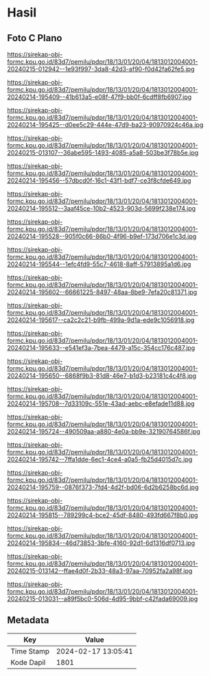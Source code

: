 # Hasil

## Foto C Plano

https://sirekap-obj-formc.kpu.go.id/83d7/pemilu/pdpr/18/13/01/20/04/1813012004001-20240215-012942--1e93f997-3da8-42d3-af90-f0d42fa62fe5.jpg

https://sirekap-obj-formc.kpu.go.id/83d7/pemilu/pdpr/18/13/01/20/04/1813012004001-20240214-195409--41b613a5-e08f-47f9-bb0f-6cdff8fb6907.jpg

https://sirekap-obj-formc.kpu.go.id/83d7/pemilu/pdpr/18/13/01/20/04/1813012004001-20240214-195425--d0ee5c29-444e-47d9-ba23-90970924c46a.jpg

https://sirekap-obj-formc.kpu.go.id/83d7/pemilu/pdpr/18/13/01/20/04/1813012004001-20240215-013107--36abe595-1493-4085-a5a8-503be3f78b5e.jpg

https://sirekap-obj-formc.kpu.go.id/83d7/pemilu/pdpr/18/13/01/20/04/1813012004001-20240214-195456--57dbcd0f-16c1-43f1-bdf7-ce3f8cfde649.jpg

https://sirekap-obj-formc.kpu.go.id/83d7/pemilu/pdpr/18/13/01/20/04/1813012004001-20240214-195512--3aaf45ce-10b2-4523-903d-5699f238e174.jpg

https://sirekap-obj-formc.kpu.go.id/83d7/pemilu/pdpr/18/13/01/20/04/1813012004001-20240214-195528--905f0c66-86b0-4f96-b9ef-173d706e1c3d.jpg

https://sirekap-obj-formc.kpu.go.id/83d7/pemilu/pdpr/18/13/01/20/04/1813012004001-20240214-195544--1efc4fd9-55c7-4618-8aff-57913895a1d6.jpg

https://sirekap-obj-formc.kpu.go.id/83d7/pemilu/pdpr/18/13/01/20/04/1813012004001-20240214-195602--66661225-8497-48aa-8be9-7efa20c81371.jpg

https://sirekap-obj-formc.kpu.go.id/83d7/pemilu/pdpr/18/13/01/20/04/1813012004001-20240214-195617--ca2c2c21-b9fb-499a-9d1a-ede9c1056918.jpg

https://sirekap-obj-formc.kpu.go.id/83d7/pemilu/pdpr/18/13/01/20/04/1813012004001-20240214-195633--e541ef3a-7bea-4479-a15c-354cc176c487.jpg

https://sirekap-obj-formc.kpu.go.id/83d7/pemilu/pdpr/18/13/01/20/04/1813012004001-20240214-195650--6868f9b3-81d8-46e7-b1d3-b23181c4c4f8.jpg

https://sirekap-obj-formc.kpu.go.id/83d7/pemilu/pdpr/18/13/01/20/04/1813012004001-20240214-195708--7d33109c-551e-43ad-aebc-e8efade11d88.jpg

https://sirekap-obj-formc.kpu.go.id/83d7/pemilu/pdpr/18/13/01/20/04/1813012004001-20240214-195724--490509aa-a880-4e0a-bb9e-32190764586f.jpg

https://sirekap-obj-formc.kpu.go.id/83d7/pemilu/pdpr/18/13/01/20/04/1813012004001-20240214-195742--7ffa1dde-6ec1-4ce4-a0a5-fb25d4015d7c.jpg

https://sirekap-obj-formc.kpu.go.id/83d7/pemilu/pdpr/18/13/01/20/04/1813012004001-20240214-195759--0876f373-7fd4-4d2f-bd06-6d2b6258bc6d.jpg

https://sirekap-obj-formc.kpu.go.id/83d7/pemilu/pdpr/18/13/01/20/04/1813012004001-20240214-195815--789299c4-bce2-45df-8480-493fd667f8b0.jpg

https://sirekap-obj-formc.kpu.go.id/83d7/pemilu/pdpr/18/13/01/20/04/1813012004001-20240214-195834--46d73853-3bfe-4160-92d1-6d1316df0713.jpg

https://sirekap-obj-formc.kpu.go.id/83d7/pemilu/pdpr/18/13/01/20/04/1813012004001-20240215-013142--ffae4d0f-2b33-48a3-97aa-70952fa2a98f.jpg

https://sirekap-obj-formc.kpu.go.id/83d7/pemilu/pdpr/18/13/01/20/04/1813012004001-20240215-013031--a89f5bc0-506d-4d95-9bbf-c42fada69009.jpg


## Metadata

| Key        | Value               |
| ---------- | ------------------- |
| Time Stamp | 2024-02-17 13:05:41 |
| Kode Dapil | 1801                |



